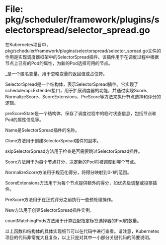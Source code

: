 # File: pkg/scheduler/framework/plugins/selectorspread/selector_spread.go

在Kubernetes项目中，pkg/scheduler/framework/plugins/selectorspread/selector_spread.go文件的作用是实现调度器框架中的SelectorSpread插件。该插件用于在调度过程中根据节点上已有的Pod的属性，为新的Pod选择可用的节点。

_是一个匿名变量，用于忽略变量的返回值或占位符。

SelectorSpread是一个结构体，表示SelectorSpread插件。它实现了schedulerapi.Extender接口，用于扩展调度器的功能，并通过实现Score、NormalizeScore、ScoreExtensions、PreScore等方法来执行节点选择和评分的逻辑。

preScoreState是一个结构体，保存了调度过程中的临时状态信息，包括节点和Pod的属性信息等。

Name是SelectorSpread插件的名称。

Clone方法用于创建SelectorSpread插件的副本。

skipSelectorSpread方法用于检查是否需要跳过SelectorSpread插件。

Score方法用于为每个节点打分，决定新的Pod将被调度到哪个节点。

NormalizeScore方法用于规范化得分，将得分映射到0-1的范围。

ScoreExtensions方法用于为每个节点提供额外的得分，如优先级调整或投票插件。

PreScore方法用于在正式评分之前执行一些预处理操作。

New方法用于创建SelectorSpread插件实例。

countMatchingPods方法用于计算匹配指定标签选择器的Pod的数量。

以上函数和结构体的具体实现细节可以在代码中进行查看。请注意，Kubernetes项目的代码非常庞大且复杂，以上只是对其中一小部分关键代码的简要说明。

